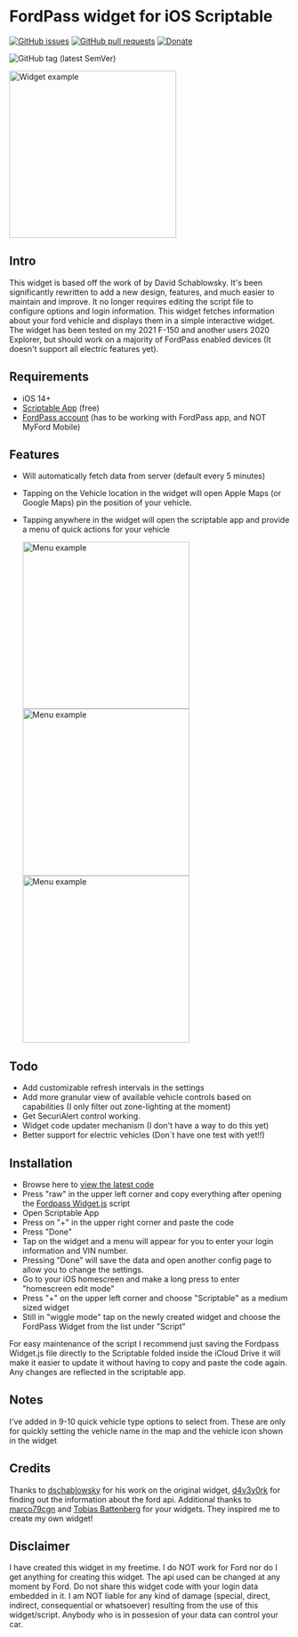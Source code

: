 # FordPass widget for iOS Scriptable

[![GitHub issues](https://img.shields.io/github/issues/tonesto7/fordpass-scriptable?style=for-the-badge)](https://github.com/tonesto7/fordpass-scriptable/issues)
[![GitHub pull requests](https://img.shields.io/github/issues-pr/tonesto7/fordpass-scriptable?style=for-the-badge)](https://github.com/tonesto7/fordpass-scriptable/pulls)
[![Donate](https://img.shields.io/badge/donate-paypal-green.svg?style=for-the-badge)](https://www.paypal.com/cgi-bin/webscr?cmd=_s-xclick&hosted_button_id=RVFJTG8H86SK8&source=url)

![GitHub tag (latest SemVer)](https://img.shields.io/github/v/tag/tonesto7/fordpass-scriptable?label=Latest%20Script%20Version&sort=semver&style=for-the-badge)

<img src="images/widget_screenshot.png" alt="Widget example" width="300" />

## Intro

This widget is based off the work of [](https://github.com/dschablowsky/FordPassWidget) by David Schablowsky.
It's been significantly rewritten to add a new design, features, and much easier to maintain and improve.
It no longer requires editing the script file to configure options and login information.
This widget fetches information about your ford vehicle and displays them in a simple interactive widget.
The widget has been tested on my 2021 F-150 and another users 2020 Explorer, but should work on a majority of FordPass enabled devices (It doesn't support all electric features yet).

## Requirements

- iOS 14+
- [Scriptable App](https://scriptable.app/) (free)
- [FordPass account](https://sso.ci.ford.com/authsvc/mtfim/sps/authsvc?PolicyId=urn:ibm:security:authentication:asf:basicldapuser&Target=https%3A%2F%2Fsso.ci.ford.com%2Foidc%2Fendpoint%2Fdefault%2Fauthorize%3FqsId%3D1f0281db-c684-454a-8d31-0c0f297cc9ed%26client_id%3D880cf418-6345-4e3b-81cd-7b623309b571&identity_source_id=75d08ad1-510f-468a-b69b-5ebc34f773e3#appID=CCCA9FB8-B941-46AD-A89F-F9D9D699DD68&propertySpecificContentKey=brand_ford&originURL=https%3A%2F%2Fwww.ford.com%2F&lang=en_us&fsURL=https%3A%2F%2Fapi.mps.ford.com) (has to be working with FordPass app, and NOT MyFord Mobile)

## Features

- Will automatically fetch data from server (default every 5 minutes)
- Tapping on the Vehicle location in the widget will open Apple Maps (or Google Maps) pin the position of your vehicle.
- Tapping anywhere in the widget will open the scriptable app and provide a menu of quick actions for your vehicle
  
  <img src="images/main_menu_example.png" alt="Menu example" width="300" />
  <img src="images/setting_menu.png" alt="Menu example" width="300" />
  <img src="images/vehicle_types.png" alt="Menu example" width="300" />
  
## Todo

- Add customizable refresh intervals in the settings
- Add more granular view of available vehicle controls based on capabilities (I only filter out zone-lighting at the moment)
- Get SecuriAlert control working.
- Widget code updater mechanism (I don't have a way to do this yet)
- Better support for electric vehicles (Don´t have one test with yet!!)

## Installation

- Browse here to [view the latest code](Fordpass%20Widget.js)
- Press "raw" in the upper left corner and copy everything after opening the [Fordpass Widget.js](Fordpass%20Widget.js) script
- Open Scriptable App
- Press on "+" in the upper right corner and paste the code
- Press "Done"
- Tap on the widget and a menu will appear for you to enter your login information and VIN number.
- Pressing "Done" will save the data and open another config page to allow you to change the settings.
- Go to your iOS homescreen and make a long press to enter "homescreen edit mode"
- Press "+" on the upper left corner and choose "Scriptable" as a medium sized widget
- Still in "wiggle mode" tap on the newly created widget and choose the FordPass Widget from the list under "Script"

For easy maintenance of the script I recommend just saving the Fordpass Widget.js file directly to the Scriptable folded inside the iCloud Drive it will make it easier to update it without having to copy and paste the code again. Any changes are reflected in the scriptable app.

## Notes
 
I've added in 9-10 quick vehicle type options to select from.  These are only for quickly setting the vehicle name in the map and the vehicle icon shown in the widget

## Credits

Thanks to [dschablowsky](https://github.com/dschablowsky/FordPassWidget) for his work on the original widget, [d4v3y0rk](https://github.com/d4v3y0rk) for finding out the information about the ford api. Additional thanks to [marco79cgn](https://github.com/marco79cgn) and [Tobias Battenberg](https://github.com/mountbatt) for your widgets. They inspired me to create my own widget!

## Disclaimer

I have created this widget in my freetime. I do NOT work for Ford nor do I get anything for creating this widget. The api used can be changed at any moment by Ford. Do not share this widget code with your login data embedded in it. I am NOT liable for any kind of damage (special, direct, indirect, consequential or whatsoever) resulting from the use of this widget/script. Anybody who is in possesion of your data can control your car.
